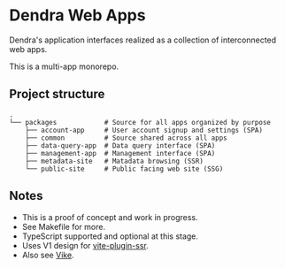 # Dendra Web Apps

Dendra's application interfaces realized as a collection of interconnected web apps.

This is a multi-app monorepo.

## Project structure

```
.
└── packages            # Source for all apps organized by purpose
    ├── account-app     # User account signup and settings (SPA)
    ├── common          # Source shared across all apps
    ├── data-query-app  # Data query interface (SPA)
    ├── management-app  # Management interface (SPA)
    ├── metadata-site   # Matadata browsing (SSR)
    └── public-site     # Public facing web site (SSG)
```

## Notes

- This is a proof of concept and work in progress.
- See Makefile for more.
- TypeScript supported and optional at this stage.
- Uses V1 design for [vite-plugin-ssr](https://vite-plugin-ssr.com/migration/v1-design).
- Also see [Vike](https://vike.land/).
